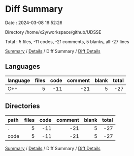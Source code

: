 # Diff Summary

Date : 2024-03-08 16:52:26

Directory /home/x2y/workspace/github/UDSSE

Total : 5 files,  -11 codes, -21 comments, 5 blanks, all -27 lines

[Summary](results.md) / [Details](details.md) / Diff Summary / [Diff Details](diff-details.md)

## Languages
| language | files | code | comment | blank | total |
| :--- | ---: | ---: | ---: | ---: | ---: |
| C++ | 5 | -11 | -21 | 5 | -27 |

## Directories
| path | files | code | comment | blank | total |
| :--- | ---: | ---: | ---: | ---: | ---: |
| . | 5 | -11 | -21 | 5 | -27 |
| code | 5 | -11 | -21 | 5 | -27 |

[Summary](results.md) / [Details](details.md) / Diff Summary / [Diff Details](diff-details.md)